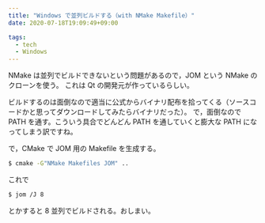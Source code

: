 ```yaml
---
title: "Windows で並列ビルドする（with NMake Makefile）"
date: 2020-07-18T19:09:49+09:00

tags:
  - tech
  - Windows
---
```


NMake は並列でビルドできないという問題があるので，JOM という NMake のクローンを使う。
これは Qt の開発元が作っているらしい。

ビルドするのは面倒なので適当に公式からバイナリ配布を拾ってくる（ソースコードかと思ってダウンロードしてみたらバイナリだった）。
で，面倒なので PATH を通す。こういう具合でどんどん PATH を通していくと膨大な PATH になってしまう訳ですね。

で，CMake で JOM 用の Makefile を生成する。

```bash
$ cmake -G"NMake Makefiles JOM" ..
```

これで

```bash
$ jom /J 8
```

とかすると 8 並列でビルドされる。おしまい。
